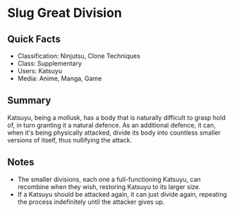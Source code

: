 # Slug Great Division

## Quick Facts
- Classification: Ninjutsu, Clone Techniques
- Class: Supplementary
- Users: Katsuyu
- Media: Anime, Manga, Game

## Summary
Katsuyu, being a mollusk, has a body that is naturally difficult to grasp hold of, in turn granting it a natural defence. As an additional defence, it can, when it's being physically attacked, divide its body into countless smaller versions of itself, thus nullifying the attack.

## Notes
- The smaller divisions, each one a full-functioning Katsuyu, can recombine when they wish, restoring Katsuyu to its larger size.
- If a Katsuyu should be attacked again, it can just divide again, repeating the process indefinitely until the attacker gives up.
